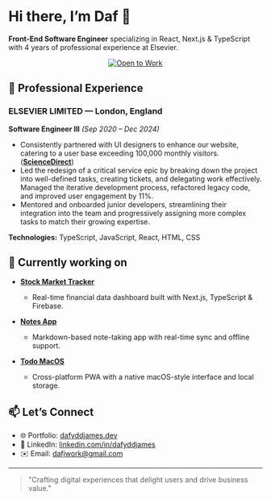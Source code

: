 # Hi there, I’m Daf 👋

**Front-End Software Engineer** specializing in React, Next.js & TypeScript with 4 years of professional experience at Elsevier.

<p align="center">
  <a href="#contact">
    <img
      alt="Open to Work"
      src="https://img.shields.io/badge/Open%20to%20Work-Yes-brightgreen?style=for-the-badge&logo=briefcase"
    />
  </a>
</p>

## 💼 Professional Experience

### ELSEVIER LIMITED — London, England  
**Software Engineer III** _(Sep 2020 – Dec 2024)_

- Consistently partnered with UI designers to enhance our website, catering to a user base exceeding 100,000 monthly visitors. (**[ScienceDirect](https://[github.com/james4-daf/stockMarketApi-next-firebase](https://www.sciencedirect.com/book/9780443140365/a-practical-introduction-to-virtual-reality))**)
- Led the redesign of a critical service epic by breaking down the project into well-defined tasks, creating tickets, and delegating work effectively. Managed the iterative development process, refactored legacy code, and improved user engagement by 11%.  
- Mentored and onboarded junior developers, streamlining their integration into the team and progressively assigning more complex tasks to match their growing expertise.  

**Technologies:** TypeScript, JavaScript, React, HTML, CSS  

## 🚀 Currently working on 

* **[Stock Market Tracker](https://github.com/james4-daf/stockMarketApi-next-firebase)**

  * Real-time financial data dashboard built with Next.js, TypeScript & Firebase.

* **[Notes App](https://github.com/james4-daf/coding-notes-firebase-app)**

  * Markdown-based note-taking app with real-time sync and offline support.

* **[Todo MacOS](https://github.com/james4-daf/Todo-MacPWA)**

  * Cross-platform PWA with a native macOS-style interface and local storage.

## 📫 Let’s Connect

* 🌐 Portfolio: <a href="https://dafyddjames.dev" target="_blank" rel="noopener noreferrer">dafyddjames.dev</a>
* 💼 LinkedIn: [linkedin.com/in/dafyddjames](https://linkedin.com/in/dafyddjames)
* ✉️ Email: [dafjwork@gmail.com](mailto:dafjwork@gmail.com)

---

> "Crafting digital experiences that delight users and drive business value."
